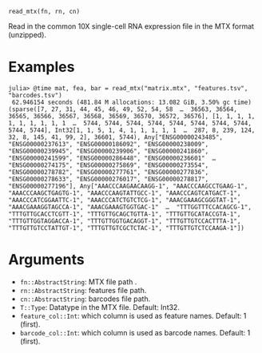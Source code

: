 ```
read_mtx(fn, rn, cn)
```

Read in the common 10X single-cell RNA expression file in the MTX format (unzipped).

# Examples

```jldoctest
julia> @time mat, fea, bar = read_mtx("matrix.mtx", "features.tsv", "barcodes.tsv")
 62.946154 seconds (481.84 M allocations: 13.082 GiB, 3.50% gc time)
(sparse([7, 27, 31, 44, 45, 46, 49, 52, 54, 58  …  36563, 36564, 36565, 36566, 36567, 36568, 36569, 36570, 36572, 36576], [1, 1, 1, 1, 1, 1, 1, 1, 1, 1  …  5744, 5744, 5744, 5744, 5744, 5744, 5744, 5744, 5744, 5744], Int32[1, 1, 5, 1, 4, 1, 1, 1, 1, 1  …  287, 8, 239, 124, 32, 8, 145, 41, 99, 2], 36601, 5744), Any["ENSG00000243485", "ENSG00000237613", "ENSG00000186092", "ENSG00000238009", "ENSG00000239945", "ENSG00000239906", "ENSG00000241860", "ENSG00000241599", "ENSG00000286448", "ENSG00000236601"  …  "ENSG00000274175", "ENSG00000275869", "ENSG00000273554", "ENSG00000278782", "ENSG00000277761", "ENSG00000277836", "ENSG00000278633", "ENSG00000276017", "ENSG00000278817", "ENSG00000277196"], Any["AAACCCAAGAACAAGG-1", "AAACCCAAGCCTGAAG-1", "AAACCCAAGCTGAGTG-1", "AAACCCAAGTATTGCC-1", "AAACCCAGTCATGACT-1", "AAACCCATCGGAATTC-1", "AAACCCATCTGTCTCG-1", "AAACGAAAGCGGGTAT-1", "AAACGAAAGGTAGCCA-1", "AAACGAAAGTGGTGAC-1"  …  "TTTGGTTTCCACAGCG-1", "TTTGTTGCACCTCGTT-1", "TTTGTTGCAGCTGTTA-1", "TTTGTTGCATACCGTA-1", "TTTGTTGGTAGGACCA-1", "TTTGTTGGTGACAGGT-1", "TTTGTTGTCCACTTTA-1", "TTTGTTGTCCTATTGT-1", "TTTGTTGTCGCTCTAC-1", "TTTGTTGTCTCCAAGA-1"])

```

# Arguments

  * `fn::AbstractString`: MTX file path .
  * `rn::AbstractString`: features file path.
  * `cn::AbstractString`: barcodes file path.
  * `T::Type`: Datatype in the MTX file. Default: Int32.
  * `feature_col::Int`: which column is used as feature names. Default: 1 (first).
  * `barcode_col::Int`: which column is used as barcode names. Default: 1 (first).
